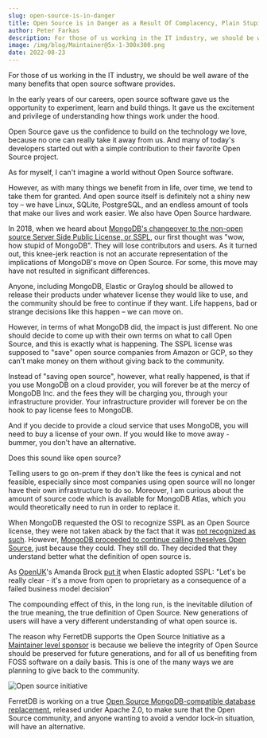 ```yaml
---
slug: open-source-is-in-danger
title: Open Source is in Danger as a Result Of Complacency, Plain Stupidity and Greed
author: Peter Farkas
description: For those of us working in the IT industry, we should be well aware of the many benefits that open source software provides.
image: /img/blog/Maintainer@5x-1-300x300.png
date: 2022-08-23
---
```


For those of us working in the IT industry, we should be well aware of the many benefits that open source software provides.

<!--truncate-->

In the early years of our careers, open source software gave us the opportunity to experiment, learn and build things.
It gave us the excitement and privilege of understanding how things work under the hood.

Open Source gave us the confidence to build on the technology we love, because no one can really take it away from us.
And many of today's developers started out with a simple contribution to their favorite Open Source project.

As for myself, I can't imagine a world without Open Source software.

However, as with many things we benefit from in life, over time, we tend to take them for granted.
And open source itself is definitely not a shiny new toy – we have Linux, SQLite, PostgreSQL, and an endless amount of tools that make our lives and work easier.
We also have Open Source hardware.

In 2018, when we heard about [MongoDB's changeover to the non-open source Server Side Public License, or SSPL](https://www.mongodb.com/blog/post/mongodb-now-released-under-the-server-side-public-license), our first thought was "wow, how stupid of MongoDB".
They will lose contributors and users.
As it turned out, this knee-jerk reaction is not an accurate representation of the implications of MongoDB's move on Open Source.
For some, this move may have not resulted in significant differences.

Anyone, including MongoDB, Elastic or Graylog should be allowed to release their products under whatever license they would like to use, and the community should be free to continue if they want.
Life happens, bad or strange decisions like this happen – we can move on.

However, in terms of what MongoDB did, the impact is just different.
No one should decide to come up with their own terms on what to call Open Source, and this is exactly what is happening.
The SSPL license was supposed to "save" open source companies from Amazon or GCP, so they can't make money on them without giving back to the community.

Instead of "saving open source", however, what really happened, is that if you use MongoDB on a cloud provider, you will forever be at the mercy of MongoDB Inc. and the fees they will be charging you, through your infrastructure provider.
Your infrastructure provider will forever be on the hook to pay license fees to MongoDB.

And if you decide to provide a cloud service that uses MongoDB, you will need to buy a license of your own.
If you would like to move away - bummer, you don't have an alternative.

Does this sound like open source?

Telling users to go on-prem if they don't like the fees is cynical and not feasible, especially since most companies using open source will no longer have their own infrastructure to do so.
Moreover, I am curious about the amount of source code which is available for MongoDB Atlas, which you would theoretically need to run in order to replace it.

When MongoDB requested the OSI to recognize SSPL as an Open Source license, they were not taken aback by the fact that it was [not recognized as such](https://opensource.org/node/1099).
However, [MongoDB proceeded to continue calling theselves Open Source](https://www.mongodb.com/why-use-mongodb), just because they could.
They still do.
They decided that they understand better what the definition of open source is.

As [OpenUK](https://openuk.uk/)'s Amanda Brock [put it](https://www.computing.co.uk/analysis/4027028/elastic-stretched-patience-open-source) when Elastic adopted SSPL: "Let's be really clear - it's a move from open to proprietary as a consequence of a failed business model decision"

The compounding effect of this, in the long run, is the inevitable dilution of the true meaning, the true definition of Open Source.
New generations of users will have a very different understanding of what open source is.

The reason why FerretDB supports the Open Source Initiative as a [Maintainer level sponsor](https://opensource.org/corporate-sponsors-support) is because we believe the integrity of Open Source should be preserved for future generations, and for all of us benefiting from FOSS software on a daily basis.
This is one of the many ways we are planning to give back to the community.

![Open source initiative](/img/blog/Maintainer@5x-1-300x300.png)

FerretDB is working on a true [Open Source MongoDB-compatible database replacement](https://github.com/FerretDB/FerretDB), released under Apache 2.0, to make sure that the Open Source community, and anyone wanting to avoid a vendor lock-in situation, will have an alternative.
